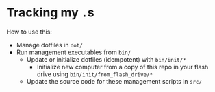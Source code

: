 # Tracking my `.`s

How to use this:
- Manage dotfiles in `dot/`
- Run management executables from `bin/`
  - Update or initialize dotfiles (idempotent) with `bin/init/*`
    - Initialize new computer from a copy of this repo in your flash drive using `bin/init/from_flash_drive/*`
  - Update the source code for these management scripts in `src/`
